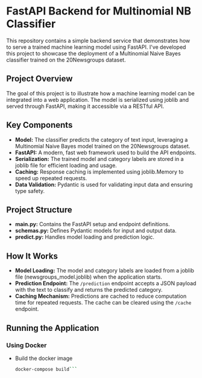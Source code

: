 # FastAPI Backend for Multinomial NB Classifier

This repository contains a simple backend service that demonstrates how to serve a trained machine learning model using FastAPI. I've developed this project to showcase the deployment of a Multinomial Naive Bayes classifier trained on the 20Newsgroups dataset.

## Project Overview
The goal of this project is to illustrate how a machine learning model can be integrated into a web application. The model is serialized using joblib and served through FastAPI, making it accessible via a RESTful API.

## Key Components
* **Model:** The classifier predicts the category of text input, leveraging a Multinomial Naive Bayes model trained on the 20Newsgroups dataset.
* **FastAPI:** A modern, fast web framework used to build the API endpoints.
* **Serialization:** The trained model and category labels are stored in a joblib file for efficient loading and usage.
* **Caching:** Response caching is implemented using joblib.Memory to speed up repeated requests.
* **Data Validation:** Pydantic is used for validating input data and ensuring type safety.

## Project Structure
* **main.py:** Contains the FastAPI setup and endpoint definitions.
* **schemas.py:** Defines Pydantic models for input and output data.
* **predict.py:** Handles model loading and prediction logic.

## How It Works
* **Model Loading:** The model and category labels are loaded from a joblib file (newsgroups_model.joblib) when the application starts.
* **Prediction Endpoint:** The `/prediction` endpoint accepts a JSON payload with the text to classify and returns the predicted category.
* **Caching Mechanism:** Predictions are cached to reduce computation time for repeated requests. The cache can be cleared using the `/cache` endpoint.

## Running the Application

### Using Docker

* Build the docker image
  ```bash
  docker-compose build```
